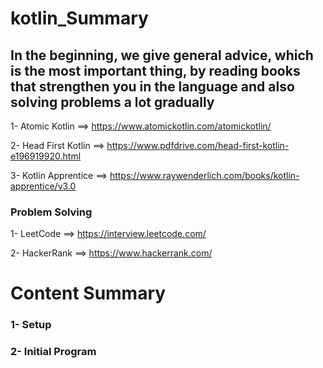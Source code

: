 # kotlin_Summary
## In the beginning, we give general advice, which is the most important thing, by reading books that strengthen you in the language and also solving problems a lot gradually

 1- 	Atomic Kotlin  ==> https://www.atomickotlin.com/atomickotlin/
 
 2- 	Head First Kotlin ==> https://www.pdfdrive.com/head-first-kotlin-e196919920.html
 
 3- 	Kotlin Apprentice ==> https://www.raywenderlich.com/books/kotlin-apprentice/v3.0

### Problem Solving 
1- LeetCode ==> https://interview.leetcode.com/

2- HackerRank ==> https://www.hackerrank.com/


# Content Summary 
### 1- Setup
### 2- Initial Program
